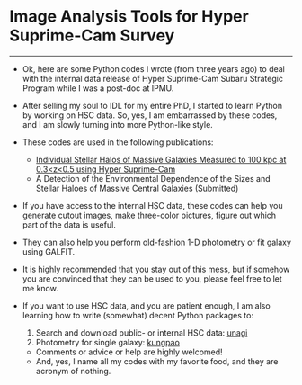 # Image Analysis Tools for Hyper Suprime-Cam Survey

----

* Ok, here are some Python codes I wrote (from three years ago) to deal with the internal data release of Hyper Suprime-Cam Subaru Strategic Program while I was a post-doc at IPMU.

* After selling my soul to IDL for my entire PhD, I started to learn Python by working on HSC data.  So, yes, I am embarrassed by these codes, and I am slowly turning into more Python-like style.  

* These codes are used in the following publications:
    - [Individual Stellar Halos of Massive Galaxies Measured to 100 kpc at 0.3<z<0.5 using Hyper Suprime-Cam](http://adsabs.harvard.edu/abs/2017arXiv170701904H)
    - A Detection of the Environmental Dependence of the Sizes and Stellar Haloes
       of Massive Central Galaxies (Submitted)

* If you have access to the internal HSC data, these codes can help you generate cutout images, make three-color pictures, figure out which part of the data is useful.

* They can also help you perform old-fashion 1-D photometry or fit galaxy using GALFIT.

* It is highly recommended that you stay out of this mess, but if somehow you are convinced that they can be used to you, please feel free to let me know.

* If you want to use HSC data, and you are patient enough, I am also learning how to write (somewhat) decent Python packages to:
    1. Search and download public- or internal HSC data: [unagi](https://github.com/dr-guangtou/unagi)
    2. Photometry for single galaxy: [kungpao](https://github.com/dr-guangtou/kungpao)
    - Comments or advice or help are highly welcomed!
    - And, yes, I name all my codes with my favorite food, and they are acronym of nothing.
